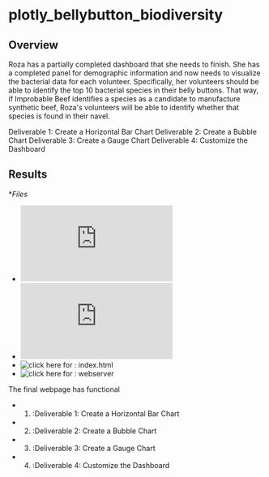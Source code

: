 # plotly_bellybutton_biodiversity

## Overview
Roza has a partially completed dashboard that she needs to finish. She has a completed panel for demographic information and now needs to visualize the bacterial data for each volunteer. Specifically, her volunteers should be able to identify the top 10 bacterial species in their belly buttons. That way, if Improbable Beef identifies a species as a candidate to manufacture synthetic beef, Roza's volunteers will be able to identify whether that species is found in their navel.

Deliverable 1: Create a Horizontal Bar Chart
Deliverable 2: Create a Bubble Chart
Deliverable 3: Create a Gauge Chart
Deliverable 4: Customize the Dashboard


## Results

**Files*
 * ![click here for : charts.js file](https://github.com/dhaval-28/plotly_bellybutton_biodiversity/blob/main/charts.js)
 * ![click here for : index.html](https://github.com/dhaval-28/plotly_bellybutton_biodiversity/blob/main/index.html)
 * ![click here for : index.html](https://dhaval-28.github.io/plotly_bellybutton_biodiversity/)
 * ![click here for : webserver](https://dhaval-28.github.io/plotly_bellybutton_biodiversity/)

The final webpage has functional 
* 1. :Deliverable 1: Create a Horizontal Bar Chart
* 2. :Deliverable 2: Create a Bubble Chart
* 3. :Deliverable 3: Create a Gauge Chart
* 4. :Deliverable 4: Customize the Dashboard
